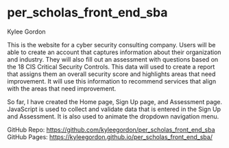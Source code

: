 # per_scholas_front_end_sba

Kylee Gordon

This is the website for a cyber security consulting company. Users will be able to create an account that captures information about their organization and industry. They will also fill out an assessment with questions based on the 18 CIS Critical Security Controls. This data will used to create a report that assigns them an overall security score and highlights areas that need improvement. It will use this information to recommend services that align with the areas that need improvement.

So far, I have created the Home page, Sign Up page, and Assessment page. JavaScript is used to collect and validate data that is entered in the Sign Up and Assessment. It is also used to animate the dropdown navigation menu.

GitHub Repo: https://github.com/kyleegordon/per_scholas_front_end_sba
GitHub Pages: https://kyleegordon.github.io/per_scholas_front_end_sba/
